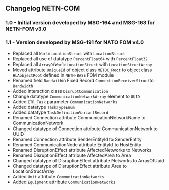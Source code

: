 ## Changelog NETN-COM

### 1.0 - Initial version developed by MSG-164 and MSG-163 for NETN-FOM v3.0



### 1.1 - Version developed by MSG-191 for NATO FOM v4.0

* Replaced all `WorldLocationStruct` with `LocationStruct` 
* Replaced all use of datatype `PercentFloat64` with `PercentFloat32` 
* Replaced all `ArrayOfWorldLocationStruct` with `LocationStructArray` 
* Moved attribute `UniqueId` of object class `METOC_Root` to object class `HLAobjectRoot` defined in `NETN-BASE` FOM module 
* Renamed field `Bandwith`in Fixed Record `ConnectionReceiverStruct`to `Bandwidth` 
* Added interaction class `DisruptCommunication` 
* Change datatype `CommunicationNetworkArray` element to `UUID` 
* Added `ETR_Task` parameter `CommunicationNetworks` 
* Added datatype `TaskTypeEnum` 
* Added datatype `TaskDefinitionVariantRecord` 
* Renamed Connection attribute CommunicationNetworkName to CommunicationNetwork 
* Changed datatype of Connection attribute CommunicationNetwork to UUID 
* Renamed Connection attribute SenderEntityId to SenderEntity 
* Renamed CommunicationNode attribute EntityId to HostEntity 
* Renamed DisruptionEffect attribute AffectedNetworks to Networks 
* Renamed DisruptionEffect attribute AffectedArea to Area 
* Changed datatype of DisruptionEffect attribute Networks to ArrayOfUuid 
* Changed datatype of DisruptionEffect attribute Area to LocationStructArray
* Added `Unit` attribute `CommunicationNetworks`
* Added `Equipment` attribute `CommunicationNetworks`